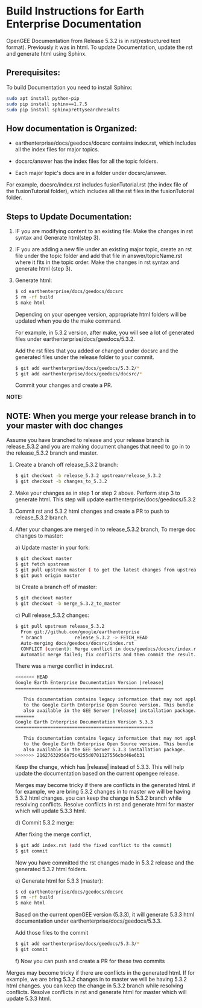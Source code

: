 # Build Instructions for Earth Enterprise Documentation

OpenGEE Documentation from Release 5.3.2 is in rst(restructured text format).
Previously it was in html. To update Documentation, update the rst and generate
html using Sphinx.

## Prerequisites:

To build Documentation you need to install Sphinx:

```bash
sudo apt install python-pip
sudo pip install sphinx==1.7.5
sudo pip install sphinxprettysearchresults
```

## How documentation is Organized:

 * earthenterprise/docs/geedocs/docsrc contains index.rst, which includes all the
    index files for major topics.

 * docsrc/answer has the index files for all the topic folders.

 * Each major topic's docs are in a folder under docsrc/answer.


 For example, docsrc/index.rst includes fusionTutorial.rst (the index file of the
 fusionTutorial folder), which includes all the rst files in the fusionTutorial folder.

## Steps to Update Documentation:

 1) IF you are modifying content to an existing file:
     Make the changes in rst syntax and Generate html(step 3).

 2) IF you are adding a new file under an existing major topic, create an rst file
     under the topic folder and add that file in answer/topicName.rst where it fits in the
     topic order. Make the changes in rst syntax and generate html (step 3).

 3) Generate html:

    ```bash
    $ cd earthenterprise/docs/geedocs/docsrc
    $ rm -rf build
    $ make html
    ```

    Depending on your opengee version, appropriate html folders will be updated when
    you do the make command.

    For example, in 5.3.2 version, after make, you will see a lot of generated files
    under earthenterprise/docs/geedocs/5.3.2.

    Add the rst files that you added or changed under docsrc and the generated files
    under the release folder to your commit.

    ```bash
    $ git add earthenterprise/docs/geedocs/5.3.2/*
    $ git add earthenterprise/docs/geedocs/docsrc/*
    ```

    Commit your changes and create a PR.

__NOTE:__
## NOTE: When you merge your release branch in to your master with doc changes

Assume you have branched to release and your release branch is release_5.3.2
and you are making document changes that need to go in to the release_5.3.2
branch and master.

 1) Create a branch off release_5.3.2 branch:

    ```bash
    $ git checkout -b release_5.3.2 upstream/release_5.3.2
    $ git checkout -b changes_to_5.3.2
    ```

 2) Make your changes as in step 1 or step 2 above. Perform step 3 to generate html.
    This step will update earthenterprise/docs/geedocs/5.3.2

3) Commit rst and 5.3.2 html changes and create a PR to push to
   release_5.3.2 branch.

4) After your changes are merged in to release_5.3.2 branch,
   To merge doc changes to master:

   a) Update master in your fork:
      ```bash
      $ git checkout master
      $ git fetch upstream
      $ git pull upstream master ( to get the latest changes from upstream)
      $ git push origin master
      ```

   b) Create a branch off of master:
      ```bash
      $ git checkout master
      $ git checkout -b merge_5.3.2_to_master
      ```

   c) Pull release_5.3.2 changes:

      ```bash
      $ git pull upstream release_5.3.2
        From git://github.com/google/earthenterprise
        * branch            release_5.3.2 -> FETCH_HEAD
        Auto-merging docs/geedocs/docsrc/index.rst
        CONFLICT (content): Merge conflict in docs/geedocs/docsrc/index.rst
        Automatic merge failed; fix conflicts and then commit the result.
      ```

      There was a merge conflict in index.rst.

      ```bash
      <<<<<<< HEAD
      Google Earth Enterprise Documentation Version |release|
      =======================================================

         This documentation contains legacy information that may not apply
         to the Google Earth Enterprise Open Source version. This bundle is
         also available in the GEE Server |release| installation package.
      =======
      Google Earth Enterprise Documentation Version 5.3.3
      ===================================================

         This documentation contains legacy information that may not apply
         to the Google Earth Enterprise Open Source version. This bundle is
         also available in the GEE Server 5.3.3 installation package.
      >>>>>>> 21627632956e75c4255d0701127556cbd46e6b31
      ```

      Keep the change, which has |release| instead of 5.3.3. This will help
      update the documentation based on the current opengee release.

      Merges may become tricky if there are conflicts in the generated html.
      if for example, we are bring 5.3.2 changes in to master we will be having 5.3.2
      html changes. you can keep the change in 5.3.2 branch while resolving conflicts.
      Resolve conflicts in rst and generate html for master which will update 5.3.3
      html.


   d) Commit 5.3.2 merge:

      After fixing the merge conflict,
      ```bash
      $ git add index.rst (add the fixed conflict to the commit)
      $ git commit
      ```

      Now you have committed the rst changes made in 5.3.2 release and the generated
      5.3.2 html folders.

   e) Generate html for 5.3.3 (master):

    ```bash
    $ cd earthenterprise/docs/geedocs/docsrc
    $ rm -rf build
    $ make html
    ```

    Based on the current openGEE version (5.3.3), it will generate 5.3.3 html
    documentation under earthenterprise/docs/geedocs/5.3.3.

    Add those files to the commit
    ```bash
    $ git add earthenterprise/docs/geedocs/5.3.3/*
    $ git commit
    ```

   f) Now you can push and create a PR for these two commits

Merges may become tricky if there are conflicts in the generated html.
If for example, we are bring 5.3.2 changes in to master we will be having 5.3.2
html changes. you can keep the change in 5.3.2 branch while resolving conflicts.
Resolve conflicts in rst and generate html for master which will update 5.3.3
html.
